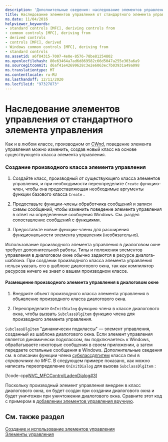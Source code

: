 ```yaml
---
description: 'Дополнительные сведения: наследование элементов управления от стандартного элемента управления'
title: Наследование элементов управления от стандартного элемента управления
ms.date: 11/04/2016
helpviewer_keywords:
- standard controls [MFC], deriving controls from
- common controls [MFC], deriving from
- derived controls
- controls [MFC], derived
- Windows common controls [MFC], deriving from
- standard controls
ms.assetid: a6f84315-7007-4e0e-8576-78be81254802
ms.openlocfilehash: 80e63464a7ad6d869582c66d5047a255e303a6a9
ms.sourcegitcommit: d6af41e42699628c3e2e6063ec7b03931a49a098
ms.translationtype: MT
ms.contentlocale: ru-RU
ms.lasthandoff: 12/11/2020
ms.locfileid: "97327873"
---
```

# <a name="deriving-controls-from-a-standard-control"></a>Наследование элементов управления от стандартного элемента управления

Как и в любом классе, производном от [CWnd](reference/cwnd-class.md), поведение элемента управления можно изменить, создав новый класс на основе существующего класса элемента управления.

### <a name="to-create-a-derived-control-class"></a>Создание производного класса элемента управления

1. Создайте класс, производный от существующего класса элементов управления, и при необходимости переопределите `Create` функцию-член, чтобы она предоставляющая необходимые аргументы функции базового класса `Create` .

1. Предоставьте функции-члены обработчика сообщений и записи схемы сообщений, чтобы изменить поведение элемента управления в ответ на определенные сообщения Windows. См. раздел [сопоставление сообщений с функциями](reference/mapping-messages-to-functions.md).

1. Предоставьте новые функции-члены для расширения функциональности элемента управления (необязательно).

Использование производного элемента управления в диалоговом окне требует дополнительной работы. Типы и положения элементов управления в диалоговом окне обычно задаются в ресурсе диалога-шаблона. При создании производного класса элемента управления нельзя указать его в шаблоне диалогового окна, так как компилятор ресурсов ничего не знает о вашем производном классе.

#### <a name="to-place-your-derived-control-in-a-dialog-box"></a>Размещение производного элемента управления в диалоговом окне

1. Внедрите объект производного класса элемента управления в объявление производного класса диалогового окна.

1. Переопределите `OnInitDialog` функцию члена в классе диалогового окна, чтобы вызвать `SubclassDlgItem` функцию члена для производного элемента управления.

`SubclassDlgItem` "динамически подклассы" — элемент управления, созданный из шаблона диалогового окна. Если элемент управления является динамически подклассом, вы подключаетесь к Windows, обрабатываете некоторые сообщения в своем приложении, а затем передаете остальные сообщения в Windows. Дополнительные сведения см. в описании функции члена [субклассдлгитем](reference/cwnd-class.md#subclassdlgitem) класса `CWnd` в *справочнике по MFC*. В следующем примере показано, как можно написать переопределение `OnInitDialog` для вызова `SubclassDlgItem` :

[!code-cpp[NVC_MFCControlLadenDialog#3](codesnippet/cpp/deriving-controls-from-a-standard-control_1.cpp)]

Поскольку производный элемент управления внедрен в класс диалогового окна, он будет создан при создании диалогового окна и будет уничтожен при уничтожении диалогового окна. Сравните этот код с примером в [добавлении элементов управления вручную](adding-controls-by-hand.md).

## <a name="see-also"></a>См. также раздел

[Создание и использование элементов управления](making-and-using-controls.md)<br/>
[Элементы управления](controls-mfc.md)
